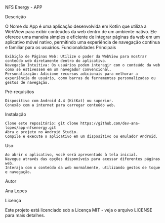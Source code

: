NFS Energy - APP

Descrição

O Nome do App é uma aplicação desenvolvida em Kotlin que utiliza a WebView para exibir conteúdos da web dentro de um ambiente nativo. Ele oferece uma maneira simples e eficiente de integrar páginas da web em um aplicativo móvel nativo, permitindo uma experiência de navegação contínua e familiar para os usuários.
Funcionalidades Principais

    Exibição de Páginas Web: Utilize o poder da WebView para mostrar conteúdo web diretamente dentro do aplicativo.
    Navegação Intuitiva: Os usuários podem interagir com o conteúdo da web como se estivessem em um navegador convencional.
    Personalização: Adicione recursos adicionais para melhorar a experiência do usuário, como barras de ferramentas personalizadas ou gestos de navegação.

Pré-requisitos

    Dispositivo com Android 4.4 (KitKat) ou superior.
    Conexão com a internet para carregar conteúdo web.

Instalação

    Clone este repositório: git clone https://github.com/dev-ana-lopes/app-nfsenergy.git
    Abra o projeto no Android Studio.
    Compile e execute o aplicativo em um dispositivo ou emulador Android.

Uso

    Ao abrir o aplicativo, você será apresentado à tela inicial.
    Navegue através das opções disponíveis para acessar diferentes páginas web.
    Interaja com o conteúdo da web normalmente, utilizando gestos de toque e navegação.


Autor

Ana Lopes

Licença

Este projeto está licenciado sob a Licença MIT - veja o arquivo LICENSE para mais detalhes.
